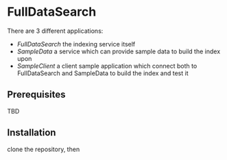 # FullDataSearch
There are 3 different applications:
* *FullDataSearch* the indexing service itself
* *SampleData* a service which can provide sample data to build the index upon
* *SampleClient* a client sample application which connect both to FullDataSearch and SampleData to build the index and test it

## Prerequisites
TBD

## Installation
clone the repository, then
